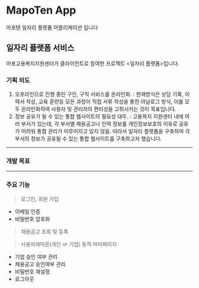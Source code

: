 
# MapoTen App
마포텐 일자리 플랫폼 어플리케이션 입니다


## 일자리 플랫폼 서비스

마포고용복지지원센터가 클라이언트로 참여한 프로젝트 <일자리 플랫폼>입니다.

### 기획 의도
1. 오프라인으로 진행 중인 구인, 구직 서비스를 온라인화.
  : 현재방식은 상담 기록, 이력서 작성, 교육 훈련등 모든 과정이 직접 서류 작성을 통한
    아날로그 방식, 이를 모두 온라인화하여 사용자 및 관리자의 편리성을 고취시키는 것이 목표입니다.
2. 정보 공유가 될 수 있는 통합 웹사이트의 필요성 대두.
: 고용복지 지원센터 내에 여러 부서가 있는데, 각 부서별 채용공고나 인력 정보를 개인정보보호의 이유로 
	공유가 어려워 통합 관리가 이루어지고 있지 않음. 
   따라서 일자리 플랫폼을 구축하여 각 부서의 정보가 공유될 수 있는 통합 웹사이트를 구축하고자 했습니다.
   
---
### 개발 목표



---
### 주요 기능
> 로그인, 회원 가입
- 이메일 인증
- 비밀번호 암호화

> 채용공고 조회 및 등록

> 사용자에따른(개인 or 기업) 동적 마이페이지
- 기업 승인 여부 관리
- 채용공고 승인여부 관리
- 비밀번호 재설정
- 로그아웃
